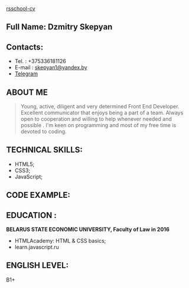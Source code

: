 [rsschool-cv](https://skepyan.github.io/rsschool-cv/cv)

## Full Name:  Dzmitry Skepyan

## Contacts:
* Tel. : +375336181126
* E-mail : skepyan1@yandex.by
* [Telegram](https://t.me/skepyan)

## ABOUT ME
> Young, active, diligent and very determined Front End Developer. Excellent communicator that enjoys being a part of a team. Always open to cooperation and willing to help 
> whenever needed and possible . I'm keen on programming and most of my free time is devoted to coding.

## TECHNICAL SKILLS:
- HTML5;
- CSS3;
- JavaScript;

## CODE EXAMPLE:

 ## EDUCATION :
 **BELARUS STATE ECONOMIC UNIVERSITY, Faculty of Law in 2016**
 - HTMLAcademy: HTML & CSS basics;
 - learn.javascript.ru

## ENGLISH LEVEL:
B1+


